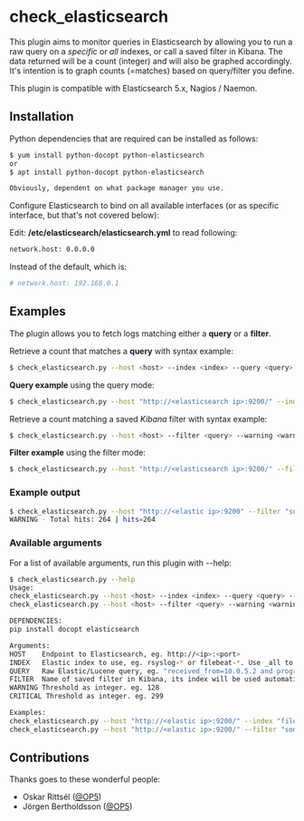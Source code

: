 # check_elasticsearch

This plugin aims to monitor queries in Elasticsearch by allowing you to run a raw query on a _specific_ or _all_ indexes, or call a saved filter in Kibana.
The data returned will be a count (integer) and will also be graphed accordingly. It's intention is to graph counts (=matches) based on query/filter you define.

This plugin is compatible with Elasticsearch 5.x, Nagios / Naemon.

## Installation

Python dependencies that are required can be installed as follows:
```sh
$ yum install python-docopt python-elasticsearch
or
$ apt install python-docopt python-elasticsearch

Obviously, dependent on what package manager you use.
```

Configure Elasticsearch to bind on all available interfaces (or as specific interface, but that's not covered below):

Edit: **/etc/elasticsearch/elasticsearch.yml** to read following:
```sh
network.host: 0.0.0.0
```

Instead of the default, which is:
```sh
# network.host: 192.168.0.1
```

## Examples

The plugin allows you to fetch logs matching either a **query** or a **filter**.

Retrieve a count that matches a **query** with syntax example:

```sh
$ check_elasticsearch.py --host <host> --index <index> --query <query> --warning <warning> --critical <critical>
```

**Query example** using the query mode:
```sh
$ check_elasticsearch.py --host "http://<elasticsearch ip>:9200/" --index "filebeat-*" --query "system_process_id=148" --warning 1 --critical 2
```

Retrieve a count matching a saved _Kibana_ filter with syntax example:

```sh
$ check_elasticsearch.py --host <host> --filter <query> --warning <warning> --critical <critical>
```

**Filter example** using the filter mode:
```sh
$ check_elasticsearch.py --host "http://<elasticsearch ip>:9200/" --filter "some_saved_filter_in_kibana" --warning 1 --critical 2
```

### Example output

```sh
$ check_elasticsearch.py --host "http://<elastic ip>:9200" --filter "some_saved_filter_in_kibana" --warning 200 --critical 400
WARNING - Total hits: 264 | hits=264
```

### Available arguments

For a list of available arguments, run this plugin with --help:

```sh
$ check_elasticsearch.py --help
Usage:
check_elasticsearch.py --host <host> --index <index> --query <query> --warning <warning> --critical <critical>
check_elasticsearch.py --host <host> --filter <query> --warning <warning> --critical <critical>

DEPENDENCIES:
pip install docopt elasticsearch

Arguments:
HOST    Endpoint to Elasticsearch, eg. http://<ip>:<port>
INDEX   Elastic index to use, eg. rsyslog-* or filebeat-*. Use _all to search all indexes (more resource intensive)
QUERY   Raw Elastic/Lucene query, eg. "received_from=10.0.5.2 and program=systemd and host=10.0.5.10 and @timestamp: [now-5h TO now]"
FILTER  Name of saved filter in Kibana, its index will be used automatically.
WARNING Threshold as integer. eg. 128
CRITICAL Threshold as integer. eg. 299

Examples:
check_elasticsearch.py --host "http://<elastic ip>:9200/" --index "filebeat-*" --query "system_process_id=148" --warning 1 --critical 2
check_elasticsearch.py --host "http://<elastic ip>:9200/" --filter "some_saved_filter_in_kibana" --warning 1 --critical 2

```

## Contributions
Thanks goes to these wonderful people:

* Oskar Rittsél ([@OP5](https://www.op5.com))
* Jörgen Bertholdsson ([@OP5](https://www.op5.com))
